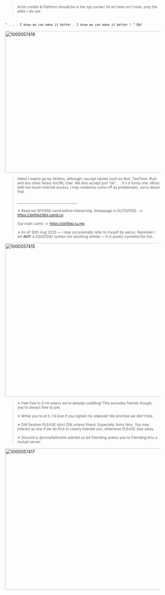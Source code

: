 > <sub> Artist credits & Platform should be in the top corner! All art here isn't mine, only the edits / etc are. </sub>
##
<sup> `` " . . . I know we can make it better , I know we can make it better ! " `` */ly*r </sup>


<img width="736" height="460" alt="1000057419" src="https://github.com/user-attachments/assets/03037957-cae3-4857-89cb-568515c31456" />





> <sup> Hello! I mainly go by Skittles, although i accept names such as Noli, TwoTime, Rust and any other heavy kin/IRL char. We also accept just "ok". . . It's a funny one. Minor with too much internet access, i may randomly come off as problematic, sorry about that. </sup>
> 
> ﹏﹏﹏﹏﹏﹏﹏﹏﹏﹏﹏﹏﹏﹏
> 
> <sup> ✦ Read our BYI/DNI carrd before interacting. Strawpage is OUTDATED. --> https://skittlez1dni.carrd.co
>
>  <sup> Our main carrd --> https://sk1ttlez.ju.mp </sup>
>
> <sup> ✦ As of 30th Aug 2025 — i may occasionally refer to myself by we/us. Reminder i am **NOT** a OSDD/DID system nor anything similar — It is purely cosmetic/for fun. </sup>

<img width="1500" height="500" alt="1000057415" src="https://github.com/user-attachments/assets/bf7e9f5f-0d10-4561-a975-c40af8acab3a" />


> <sup> ✦ Feel free to C+H unless we're already cuddling! This excludes friends though, you're always free to join. </sup>
>
> <sup> ✦ While you're at it, I'd love if you signed my atabook! We promise we don't bite. </sup>
>
> <sup> ✦ DW fandom PLEASE strict DNI unless friend. Especially Astro fans. You may interact as one if we do first or clearly tolerate you, otherwise PLEASE stay away. </sup>
>
> <sup> ✦ Discord is @snowfallinohio ask/tell us b4 friending unless you're friending thru a mutual server </sup>



<img width="736" height="460" alt="1000057417" src="https://github.com/user-attachments/assets/40110d47-63d8-4f7f-a51a-1a66a5345d3f" />



 
 
 
 

